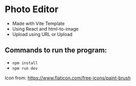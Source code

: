 # Photo Editor

- Made with Vite Template
- Using React and html-to-image
- Upload using URL or Upload

## Commands to run the program:

- `npm install`
- `npm run dev`

Icon from: https://www.flaticon.com/free-icons/paint-brush
